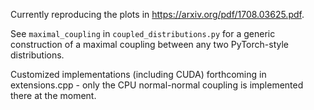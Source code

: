 Currently reproducing the plots in https://arxiv.org/pdf/1708.03625.pdf.

See `maximal_coupling` in `coupled_distributions.py` for a generic construction of a maximal coupling between
any two PyTorch-style distributions. 

Customized implementations (including CUDA) forthcoming in extensions.cpp - only the CPU normal-normal coupling
is implemented there at the moment.
